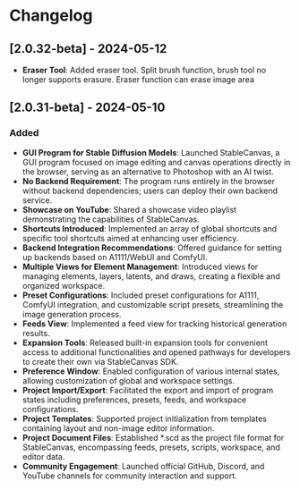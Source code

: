 # Changelog

## [2.0.32-beta] - 2024-05-12
- **Eraser Tool**: Added eraser tool. Split brush function, brush tool no longer supports erasure. Eraser function can erase image area

## [2.0.31-beta] - 2024-05-10

### Added
- **GUI Program for Stable Diffusion Models**: Launched StableCanvas, a GUI program focused on image editing and canvas operations directly in the browser, serving as an alternative to Photoshop with an AI twist.
- **No Backend Requirement**: The program runs entirely in the browser without backend dependencies; users can deploy their own backend service.
- **Showcase on YouTube**: Shared a showcase video playlist demonstrating the capabilities of StableCanvas.
- **Shortcuts Introduced**: Implemented an array of global shortcuts and specific tool shortcuts aimed at enhancing user efficiency.
- **Backend Integration Recommendations**: Offered guidance for setting up backends based on A1111/WebUI and ComfyUI.
- **Multiple Views for Element Management**: Introduced views for managing elements, layers, latents, and draws, creating a flexible and organized workspace.
- **Preset Configurations**: Included preset configurations for A1111, ComfyUI integration, and customizable script presets, streamlining the image generation process.
- **Feeds View**: Implemented a feed view for tracking historical generation results.
- **Expansion Tools**: Released built-in expansion tools for convenient access to additional functionalities and opened pathways for developers to create their own via StableCanvas SDK.
- **Preference Window**: Enabled configuration of various internal states, allowing customization of global and workspace settings.
- **Project Import/Export**: Facilitated the export and import of program states including preferences, presets, feeds, and workspace configurations.
- **Project Templates**: Supported project initialization from templates containing layout and non-image editor information.
- **Project Document Files**: Established *.scd as the project file format for StableCanvas, encompassing feeds, presets, scripts, workspace, and editor data.
- **Community Engagement**: Launched official GitHub, Discord, and YouTube channels for community interaction and support.

